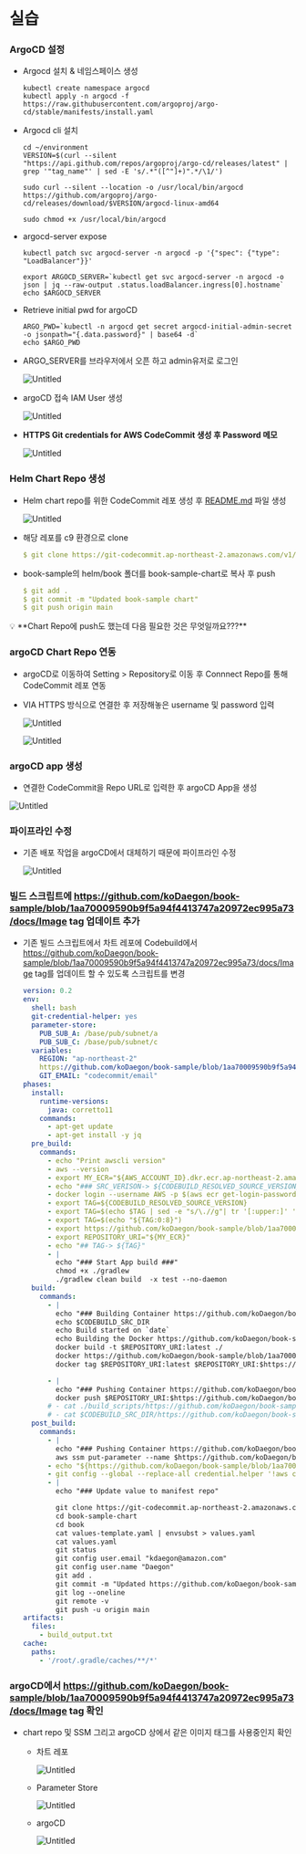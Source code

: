 # 실습

### ArgoCD 설정

- Argocd 설치 & 네임스페이스 생성
    
    ```
    kubectl create namespace argocd
    kubectl apply -n argocd -f https://raw.githubusercontent.com/argoproj/argo-cd/stable/manifests/install.yaml
    ```
    
- Argocd cli 설치
    
    ```
    cd ~/environment
    VERSION=$(curl --silent "https://api.github.com/repos/argoproj/argo-cd/releases/latest" | grep '"tag_name"' | sed -E 's/.*"([^"]+)".*/\1/')
    
    sudo curl --silent --location -o /usr/local/bin/argocd https://github.com/argoproj/argo-cd/releases/download/$VERSION/argocd-linux-amd64
    
    sudo chmod +x /usr/local/bin/argocd
    ```
    
- argocd-server expose
    
    ```
    kubectl patch svc argocd-server -n argocd -p '{"spec": {"type": "LoadBalancer"}}'
    ```
    
    ```
    export ARGOCD_SERVER=`kubectl get svc argocd-server -n argocd -o json | jq --raw-output .status.loadBalancer.ingress[0].hostname`
    echo $ARGOCD_SERVER
    ```
    
- Retrieve initial pwd for argoCD
    
    ```
    ARGO_PWD=`kubectl -n argocd get secret argocd-initial-admin-secret -o jsonpath="{.data.password}" | base64 -d`
    echo $ARGO_PWD
    ```
    
- ARGO_SERVER를 브라우저에서 오픈 하고 admin유저로 로그인
    
    ![Untitled](https://github.com/koDaegon/book-sample/blob/1aa70009590b9f5a94f4413747a20972ec995a73/docs/Image/2-Untitled%200.png)
    

- argoCD 접속 IAM User 생성
    
    ![Untitled](https://github.com/koDaegon/book-sample/blob/1aa70009590b9f5a94f4413747a20972ec995a73/docs/Image/2-Untitled%201.png)
    

- **HTTPS Git credentials for AWS CodeCommit 생성 후 Password 메모**
    
    ![Untitled](https://github.com/koDaegon/book-sample/blob/1aa70009590b9f5a94f4413747a20972ec995a73/docs/Image/2-Untitled%202.png)
    

### Helm Chart Repo 생성

- Helm chart repo를 위한 CodeCommit 레포 생성 후 [README.md](http://README.md) 파일 생성
    
    ![Untitled](https://github.com/koDaegon/book-sample/blob/1aa70009590b9f5a94f4413747a20972ec995a73/docs/Image/2-Untitled%203.png)
    

- 해당 레포를 c9 환경으로 clone
    
    ```yaml
    $ git clone https://git-codecommit.ap-northeast-2.amazonaws.com/v1/repos/book-sample-chart
    ```
    

- book-sample의 helm/book 폴더를 book-sample-chart로 복사 후 push
    
    ```yaml
    $ git add .
    $ git commit -m "Updated book-sample chart"
    $ git push origin main
    ```
    

<aside>
💡 **Chart Repo에 push도 했는데  다음 필요한 것은 무엇일까요???**

</aside>

### argoCD Chart Repo 연동

- argoCD로 이동하여 Setting > Repository로 이동 후 Connnect Repo를 통해 CodeCommit 레포 연동
- VIA HTTPS 방식으로 연결한 후 저장해놓은 username 및 password 입력
    
    ![Untitled](https://github.com/koDaegon/book-sample/blob/1aa70009590b9f5a94f4413747a20972ec995a73/docs/Image/2-Untitled%204.png)
    
    ![Untitled](https://github.com/koDaegon/book-sample/blob/1aa70009590b9f5a94f4413747a20972ec995a73/docs/Image/2-Untitled%205.png)
    

### argoCD app 생성

- 연결한 CodeCommit을 Repo URL로 입력한 후 argoCD App을 생성

![Untitled](https://github.com/koDaegon/book-sample/blob/1aa70009590b9f5a94f4413747a20972ec995a73/docs/Image/2-Untitled%206.png)

### 파이프라인 수정

- 기존 배포 작업을 argoCD에서 대체하기 때문에 파이프라인 수정
    
    
    ![Untitled](https://github.com/koDaegon/book-sample/blob/1aa70009590b9f5a94f4413747a20972ec995a73/docs/Image/2-Untitled%207.png)
    

### 빌드 스크립트에 https://github.com/koDaegon/book-sample/blob/1aa70009590b9f5a94f4413747a20972ec995a73/docs/Image tag 업데이트 추가

- 기존 빌드 스크립트에서  차트 레포에 Codebuild에서 https://github.com/koDaegon/book-sample/blob/1aa70009590b9f5a94f4413747a20972ec995a73/docs/Image tag를 업데이트 할 수 있도록 스크립트를 변경
    
    ```yaml
    version: 0.2
    env:
      shell: bash
      git-credential-helper: yes
      parameter-store:
        PUB_SUB_A: /base/pub/subnet/a
        PUB_SUB_C: /base/pub/subnet/c
      variables:
        REGION: "ap-northeast-2"
        https://github.com/koDaegon/book-sample/blob/1aa70009590b9f5a94f4413747a20972ec995a73/docs/Image_TAG_KEY: "/book/sample/main/tag"
        GIT_EMAIL: "codecommit/email"
    phases:
      install:
        runtime-versions:
          java: corretto11
        commands:
          - apt-get update
          - apt-get install -y jq
      pre_build:
        commands:
          - echo "Print awscli version"
          - aws --version
          - export MY_ECR="${AWS_ACCOUNT_ID}.dkr.ecr.ap-northeast-2.amazonaws.com/${ECR_REPO}"
          - echo "### SRC_VERISON-> ${CODEBUILD_RESOLVED_SOURCE_VERSION} | Logginging to ECR"
          - docker login --username AWS -p $(aws ecr get-login-password --region ${REGION}) ${MY_ECR}
          - export TAG=${CODEBUILD_RESOLVED_SOURCE_VERSION}
          - export TAG=$(echo $TAG | sed -e "s/\.//g"| tr '[:upper:]' '[:lower:]')
          - export TAG=$(echo "${TAG:0:8}")
          - export https://github.com/koDaegon/book-sample/blob/1aa70009590b9f5a94f4413747a20972ec995a73/docs/Image_TAG="${TAG}"
          - export REPOSITORY_URI="${MY_ECR}"
          - echo "## TAG-> ${TAG}"
          - |
            echo "### Start App build ###"
            chmod +x ./gradlew 
            ./gradlew clean build  -x test --no-daemon
      build:
        commands:
          - |
            echo "### Building Container https://github.com/koDaegon/book-sample/blob/1aa70009590b9f5a94f4413747a20972ec995a73/docs/Image ###"
            echo $CODEBUILD_SRC_DIR
            echo Build started on `date`
            echo Building the Docker https://github.com/koDaegon/book-sample/blob/1aa70009590b9f5a94f4413747a20972ec995a73/docs/Image...
            docker build -t $REPOSITORY_URI:latest ./
            docker https://github.com/koDaegon/book-sample/blob/1aa70009590b9f5a94f4413747a20972ec995a73/docs/Images
            docker tag $REPOSITORY_URI:latest $REPOSITORY_URI:$https://github.com/koDaegon/book-sample/blob/1aa70009590b9f5a94f4413747a20972ec995a73/docs/Image_TAG
    
          - |
            echo "### Pushing Container https://github.com/koDaegon/book-sample/blob/1aa70009590b9f5a94f4413747a20972ec995a73/docs/Image ###"
            docker push $REPOSITORY_URI:$https://github.com/koDaegon/book-sample/blob/1aa70009590b9f5a94f4413747a20972ec995a73/docs/Image_TAG
          # - cat ./build_scripts/https://github.com/koDaegon/book-sample/blob/1aa70009590b9f5a94f4413747a20972ec995a73/docs/ImageDef.json | envsubst > $CODEBUILD_SRC_DIR/https://github.com/koDaegon/book-sample/blob/1aa70009590b9f5a94f4413747a20972ec995a73/docs/Imagedefinitions.json
          # - cat $CODEBUILD_SRC_DIR/https://github.com/koDaegon/book-sample/blob/1aa70009590b9f5a94f4413747a20972ec995a73/docs/Imagedefinitions.json
      post_build:
        commands:
          - |
            echo "### Pushing Container https://github.com/koDaegon/book-sample/blob/1aa70009590b9f5a94f4413747a20972ec995a73/docs/Image Tag to SSM###"
            aws ssm put-parameter --name $https://github.com/koDaegon/book-sample/blob/1aa70009590b9f5a94f4413747a20972ec995a73/docs/Image_TAG_KEY --value $https://github.com/koDaegon/book-sample/blob/1aa70009590b9f5a94f4413747a20972ec995a73/docs/Image_TAG --overwrite
          - echo "${https://github.com/koDaegon/book-sample/blob/1aa70009590b9f5a94f4413747a20972ec995a73/docs/Image_TAG}" >> build_output.txt
          - git config --global --replace-all credential.helper '!aws codecommit credential-helper $@'
          - |
            echo "### Update value to manifest repo"
    
            git clone https://git-codecommit.ap-northeast-2.amazonaws.com/v1/repos/book-sample-chart
            cd book-sample-chart
            cd book
            cat values-template.yaml | envsubst > values.yaml
            cat values.yaml
            git status
            git config user.email "kdaegon@amazon.com"
            git config user.name "Daegon"
            git add .
            git commit -m "Updated https://github.com/koDaegon/book-sample/blob/1aa70009590b9f5a94f4413747a20972ec995a73/docs/Image tag to $https://github.com/koDaegon/book-sample/blob/1aa70009590b9f5a94f4413747a20972ec995a73/docs/Image_TAG"
            git log --oneline
            git remote -v
            git push -u origin main
    artifacts:
      files:
        - build_output.txt
    cache:
      paths:
        - '/root/.gradle/caches/**/*'
    ```
    

### argoCD에서 https://github.com/koDaegon/book-sample/blob/1aa70009590b9f5a94f4413747a20972ec995a73/docs/Image tag 확인

- chart repo 및 SSM 그리고 argoCD 상에서 같은 이미지 태그를 사용중인지 확인
    - 차트 레포
        
        ![Untitled](https://github.com/koDaegon/book-sample/blob/1aa70009590b9f5a94f4413747a20972ec995a73/docs/Image/2-Untitled%208.png)
        
    - Parameter Store
        
        ![Untitled](https://github.com/koDaegon/book-sample/blob/1aa70009590b9f5a94f4413747a20972ec995a73/docs/Image/2-Untitled%209.png)
        
    - argoCD
        
        ![Untitled](https://github.com/koDaegon/book-sample/blob/1aa70009590b9f5a94f4413747a20972ec995a73/docs/Image/2-Untitled%2010.png)
